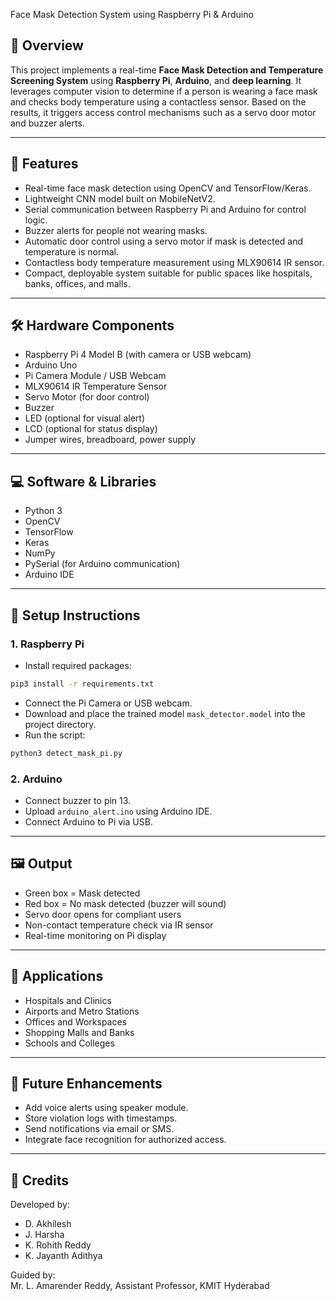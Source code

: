 Face Mask Detection System using Raspberry Pi & Arduino

## 🧠 Overview

This project implements a real-time **Face Mask Detection and Temperature Screening System** using **Raspberry Pi**, **Arduino**, and **deep learning**. It leverages computer vision to determine if a person is wearing a face mask and checks body temperature using a contactless sensor. Based on the results, it triggers access control mechanisms such as a servo door motor and buzzer alerts.

---

## 📸 Features

- Real-time face mask detection using OpenCV and TensorFlow/Keras.
- Lightweight CNN model built on MobileNetV2.
- Serial communication between Raspberry Pi and Arduino for control logic.
- Buzzer alerts for people not wearing masks.
- Automatic door control using a servo motor if mask is detected and temperature is normal.
- Contactless body temperature measurement using MLX90614 IR sensor.
- Compact, deployable system suitable for public spaces like hospitals, banks, offices, and malls.

---

## 🛠 Hardware Components

- Raspberry Pi 4 Model B (with camera or USB webcam)
- Arduino Uno
- Pi Camera Module / USB Webcam
- MLX90614 IR Temperature Sensor
- Servo Motor (for door control)
- Buzzer
- LED (optional for visual alert)
- LCD (optional for status display)
- Jumper wires, breadboard, power supply

---

## 💻 Software & Libraries

- Python 3
- OpenCV
- TensorFlow
- Keras
- NumPy
- PySerial (for Arduino communication)
- Arduino IDE

---

## 🧪 Setup Instructions

### 1. Raspberry Pi
- Install required packages:
```bash
pip3 install -r requirements.txt
```
- Connect the Pi Camera or USB webcam.
- Download and place the trained model `mask_detector.model` into the project directory.
- Run the script:
```bash
python3 detect_mask_pi.py
```

### 2. Arduino
- Connect buzzer to pin 13.
- Upload `arduino_alert.ino` using Arduino IDE.
- Connect Arduino to Pi via USB.

---

## 🖼 Output

- Green box = Mask detected
- Red box = No mask detected (buzzer will sound)
- Servo door opens for compliant users
- Non-contact temperature check via IR sensor
- Real-time monitoring on Pi display

---

## 🧰 Applications

- Hospitals and Clinics
- Airports and Metro Stations
- Offices and Workspaces
- Shopping Malls and Banks
- Schools and Colleges

---

## 🚀 Future Enhancements

- Add voice alerts using speaker module.
- Store violation logs with timestamps.
- Send notifications via email or SMS.
- Integrate face recognition for authorized access.

---

## 📃 Credits

Developed by:
- D. Akhilesh
- J. Harsha
- K. Rohith Reddy
- K. Jayanth Adithya

Guided by:  
Mr. L. Amarender Reddy, Assistant Professor, KMIT Hyderabad
